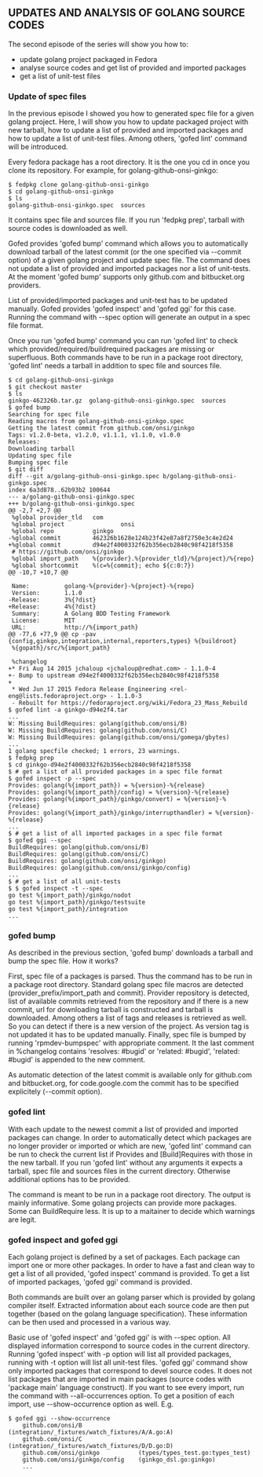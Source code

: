## UPDATES AND ANALYSIS OF GOLANG SOURCE CODES

The second episode of the series will show you how to:
- update golang project packaged in Fedora
- analyse source codes and get list of provided and imported packages
- get a list of unit-test files

### Update of spec files

In the previous episode I showed you how to generated spec file for a given
golang project. Here, I will show you how to update packaged project with
new tarball, how to update a list of provided and imported packages and how
to update a list of unit-test files. Among others, 'gofed lint' command will
be introduced.

Every fedora package has a root directory. It is the one you cd in once you
clone its repository. For example, for golang-github-onsi-ginkgo:

```vim
$ fedpkg clone golang-github-onsi-ginkgo
$ cd golang-github-onsi-ginkgo
$ ls
golang-github-onsi-ginkgo.spec  sources
```

It contains spec file and sources file. If you run 'fedpkg prep', tarball
with source codes is downloaded as well.

Gofed provides 'gofed bump' command which allows you to automatically
download tarball of the latest commit (or the one specified via --commit
option) of a given golang project and update spec file.
The command does not update a list of provided and imported packages
nor a list of unit-tests. At the moment 'gofed bump' supports only github.com
and bitbucket.org providers.

List of provided/imported packages and unit-test has to be updated manually.
Gofed provides 'gofed inspect' and 'gofed ggi' for this case. Running the
command with --spec option will generate an output in a spec file format.

Once you run 'gofed bump' command you can run 'gofed lint' to check which
provided/required/buildrequired packages are missing or superfluous. Both
commands have to be run in a package root directory, 'gofed lint' needs a
tarball in addition to spec file and sources file.

```
$ cd golang-github-onsi-ginkgo
$ git checkout master
$ ls
ginkgo-462326b.tar.gz  golang-github-onsi-ginkgo.spec  sources
$ gofed bump
Searching for spec file
Reading macros from golang-github-onsi-ginkgo.spec
Getting the latest commit from github.com/onsi/ginkgo
Tags: v1.2.0-beta, v1.2.0, v1.1.1, v1.1.0, v1.0.0
Releases: 
Downloading tarball
Updating spec file
Bumping spec file
$ git diff
diff --git a/golang-github-onsi-ginkgo.spec b/golang-github-onsi-ginkgo.spec
index 6a3d878..62b93b2 100644
--- a/golang-github-onsi-ginkgo.spec
+++ b/golang-github-onsi-ginkgo.spec
@@ -2,7 +2,7 @@
 %global provider_tld   com
 %global project                onsi
 %global repo           ginkgo
-%global commit         462326b1628e124b23f42e87a8f2750e3c4e2d24
+%global commit         d94e2f4000332f62b356ecb2840c98f4218f5358
 # https://github.com/onsi/ginkgo
 %global import_path    %{provider}.%{provider_tld}/%{project}/%{repo}
 %global shortcommit    %(c=%{commit}; echo ${c:0:7})
@@ -10,7 +10,7 @@
 
 Name:          golang-%{provider}-%{project}-%{repo}
 Version:       1.1.0
-Release:       3%{?dist}
+Release:       4%{?dist}
 Summary:       A Golang BDD Testing Framework
 License:       MIT
 URL:           http://%{import_path}
@@ -77,6 +77,9 @@ cp -pav {config,ginkgo,integration,internal,reporters,types} %{buildroot}
 %{gopath}/src/%{import_path}
 
 %changelog
+* Fri Aug 14 2015 jchaloup <jchaloup@redhat.com> - 1.1.0-4
+- Bump to upstream d94e2f4000332f62b356ecb2840c98f4218f5358
+
 * Wed Jun 17 2015 Fedora Release Engineering <rel-eng@lists.fedoraproject.org> - 1.1.0-3
 - Rebuilt for https://fedoraproject.org/wiki/Fedora_23_Mass_Rebuild
$ gofed lint -a ginkgo-d94e2f4.tar
...
W: Missing BuildRequires: golang(github.com/onsi/B)
W: Missing BuildRequires: golang(github.com/onsi/C)
W: Missing BuildRequires: golang(github.com/onsi/gomega/gbytes)
...
1 golang specfile checked; 1 errors, 23 warnings.
$ fedpkg prep
$ cd ginkgo-d94e2f4000332f62b356ecb2840c98f4218f5358
$ # get a list of all provided packages in a spec file format
$ gofed inspect -p --spec
Provides: golang(%{import_path}) = %{version}-%{release}
Provides: golang(%{import_path}/config) = %{version}-%{release}
Provides: golang(%{import_path}/ginkgo/convert) = %{version}-%{release}
Provides: golang(%{import_path}/ginkgo/interrupthandler) = %{version}-%{release}
...
$ # get a list of all imported packages in a spec file format
$ gofed ggi --spec
BuildRequires: golang(github.com/onsi/B)
BuildRequires: golang(github.com/onsi/C)
BuildRequires: golang(github.com/onsi/ginkgo)
BuildRequires: golang(github.com/onsi/ginkgo/config)
...
$ # get a list of all unit-tests
$ $ gofed inspect -t --spec
go test %{import_path}/ginkgo/nodot
go test %{import_path}/ginkgo/testsuite
go test %{import_path}/integration
...
```

### gofed bump

As described in the previous section, 'gofed bump' downloads a tarball
and bump the spec file. How it works?

First, spec file of a packages is parsed. Thus the command has to be run in
a package root directory. Standard golang spec file macros are detected
(provider_prefix/import_path and commit). Provider repository is detected,
list of available commits retrieved from the repository and if there is a new
commit, url for downloading tarball is constructed and tarball is downloaded.
Among others a list of tags and releases is retrieved as well. So you can
detect if there is a new version of the project. As version tag is not updated
it has to be updated manually. Finally, spec file is bumped by running
'rpmdev-bumpspec' with appropriate comment. It the last comment in %changelog
contains 'resolves: #bugid' or 'related: #bugid', 'related: #bugid' is appended
to the new comment.

As automatic detection of the latest commit is available only for github.com
and bitbucket.org, for code.google.com the commit has to be specified
explicitely (--commit option).

### gofed lint

With each update to the newest commit a list of provided and imported packages
can change. In order to automatically detect which packages are no longer
provider or imported or which are new, 'gofed lint' command can be run to check
the current list if Provides and [Build]Requires with those in the new tarball.
If you run 'gofed lint' without any arguments it expects a tarball, spec file
and sources files in the current directory. Otherwise additional options has to
be provided.

The command is meant to be run in a package root directory. The output is
mainly informative. Some golang projects can provide more packages. Some can
BuildRequire less. It is up to a maitainer to decide which warnings are legit.

### gofed inspect and gofed ggi

Each golang project is defined by a set of packages. Each package can import
one or more other packages. In order to have a fast and clean way to get
a list of all provided, 'gofed inspect' command is provided. To get a list
of imported packages, 'gofed ggi' command is provided.

Both commands are built over an golang parser which is provided by golang
compiler itself. Extracted information about each source code are then put
together (based on the golang language specification). These information
can be then used and processed in a various way.

Basic use of 'gofed inspect' and 'gofed ggi' is with --spec option. All
displayed information correspond to source codes in the current directory.
Running 'gofed inspect' with -p option will list all provided packages,
running with -t option will list all unit-test files. 'gofed ggi' command
show only imported packages that correspond to devel source codes. It does
not list packages that are imported in main packages (source codes with
'package main' language construct). If you want to see every import, run
the command with --all-occurrences option. To get a position of each import,
use --show-occurrence option as well. E.g.

```vim
$ gofed ggi --show-occurrence
	github.com/onsi/B                (integration/_fixtures/watch_fixtures/A/A.go:A)
	github.com/onsi/C                (integration/_fixtures/watch_fixtures/D/D.go:D)
	github.com/onsi/ginkgo           (types/types_test.go:types_test)
	github.com/onsi/ginkgo/config    (ginkgo_dsl.go:ginkgo)
	...
```

